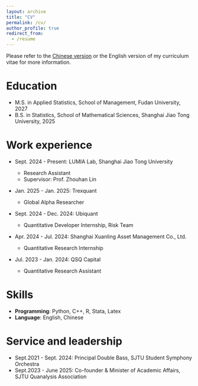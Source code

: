 ```yaml
---
layout: archive
title: "CV"
permalink: /cv/
author_profile: true
redirect_from:
  - /resume
---
```


<!-- {% include base_path %} -->

Please refer to the [Chinese version](../files/CV_Chinese.pdf) or the English version of my curriculum vitae for more information.

Education
======
* M.S. in Applied Statistics, School of Management, Fudan University, 2027
* B.S. in Statistics, School of Mathematical Sciences, Shanghai Jiao Tong University, 2025

Work experience
======
* Sept. 2024 - Present: LUMIA Lab, Shanghai Jiao Tong University
  - Research Assistant 
  - Supervisor: Prof. Zhouhan Lin

* Jan. 2025 - Jan. 2025: Trexquant
  - Global Alpha Researcher

* Sept. 2024 - Dec. 2024: Ubiquant
  - Quantitative Developer Internship, Risk Team

* Apr. 2024 - Jul. 2024: Shanghai Xuanling Asset Management Co., Ltd. 
  - Quantitative Research Internship

* Jul. 2023 - Jan. 2024: QSQ Capital
  - Quantitative Research Assistant
  
Skills
======
* **Programming**: Python, C++, R, Stata, Latex
* **Language**: English, Chinese

Service and leadership
======
* Sept.2021 - Sept. 2024: Principal Double Bass, SJTU Student Symphony Orchestra
* Sept.2023 - June 2025: Co-founder & Minister of Academic Affairs, SJTU Quanalysis Association

